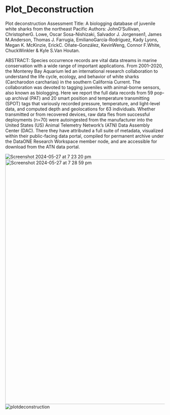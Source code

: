 # Plot_Deconstruction
Plot deconstruction Assessment
Title: A biologging database of juvenile white sharks from the northeast Pacific
Authors: JohnO’Sullivan, ChristopherG. Lowe, Oscar Sosa-Nishizaki, Salvador J. Jorgensen1, James M.Anderson, Thomas J. Farrugia, EmilianoGarcía-Rodríguez, Kady Lyons, Megan K. McKinzie, ErickC. Oñate-González, KevinWeng, Connor F.White, ChuckWinkler & Kyle S.Van Houtan.



ABSTRACT: Species occurrence records are vital data streams in marine conservation with a wide range of important applications. From 2001–2020, the Monterey Bay Aquarium led an international research collaboration to understand the life cycle, ecology, and behavior of white sharks (Carcharodon carcharias) in the southern California Current. The collaboration was devoted to tagging juveniles with animal-borne sensors, also known as biologging. Here we report the full data records from 59 pop-up archival (PAT) and 20 smart position and temperature transmitting (SPOT) tags that variously recorded pressure, temperature, and light-level data, and computed depth and geolocations for 63 individuals. Whether transmitted or from recovered devices, raw data fles from successful deployments (n=70) were autoingested from the manufacturer into the United States (US) Animal Telemetry Network’s (ATN) Data Assembly Center (DAC). There they have attributed a full suite of metadata, visualized within their public-facing data portal, compiled for permanent archive under the DataONE Research Workspace member node, and are accessible for download from the ATN data portal.


![Screenshot 2024-05-27 at 7 23 20 pm](https://github.com/EllieMay5/Plot_Deconstruction/assets/169666474/713f1a89-0a41-4f73-8f2f-b4be6fe13764)
<img width="770" alt="Screenshot 2024-05-27 at 7 28 59 pm" src="https://github.com/EllieMay5/Plot_Deconstruction/assets/169666474/4522a9ba-b13b-4d8d-8d37-72c360b23c20">
![plotdeconstruction](https://github.com/EllieMay5/Plot_Deconstruction/assets/169666474/41b4042e-1a7c-4eec-8f80-7c8974dea9b4)

